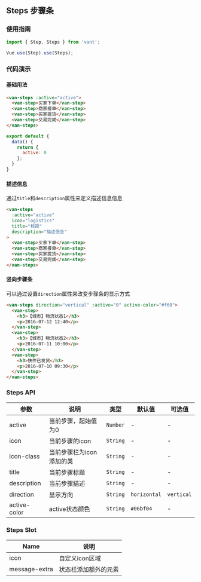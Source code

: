 ## Steps 步骤条

### 使用指南
``` javascript
import { Step, Steps } from 'vant';

Vue.use(Step).use(Steps);
```

### 代码演示

#### 基础用法

```html
<van-steps :active="active">
  <van-step>买家下单</van-step>
  <van-step>商家接单</van-step>
  <van-step>买家提货</van-step>
  <van-step>交易完成</van-step>
</van-steps>
```

```javascript
export default {
  data() {
    return {
      active: 0
    };
  }
}
```

#### 描述信息

通过`title`和`description`属性来定义描述信息信息

```html
<van-steps
  :active="active"
  icon="logistics"
  title="标题"
  description="描述信息"
>
  <van-step>买家下单</van-step>
  <van-step>商家接单</van-step>
  <van-step>买家提货</van-step>
  <van-step>交易完成</van-step>
</van-steps>
```

#### 竖向步骤条
可以通过设置`direction`属性来改变步骤条的显示方式

```html
<van-steps direction="vertical" :active="0" active-color="#f60">
  <van-step>
    <h3>【城市】物流状态1</h3>
    <p>2016-07-12 12:40</p>
  </van-step>
  <van-step>
    <h3>【城市】物流状态2</h3>
    <p>2016-07-11 10:00</p>
  </van-step>
  <van-step>
    <h3>快件已发货</h3>
    <p>2016-07-10 09:30</p>
  </van-step>
</van-steps>
```

### Steps API

| 参数 | 说明 | 类型 | 默认值 | 可选值 |
|-----------|-----------|-----------|-------------|-------------|
| active | 当前步骤，起始值为0 | `Number` | - | - |
| icon | 当前步骤的icon | `String` | - | - |
| icon-class | 当前步骤栏为icon添加的类 | `String` | - | - |
| title | 当前步骤标题 | `String` | - | - |
| description | 当前步骤描述 | `String` | - | - |
| direction | 显示方向 | `String` | `horizontal` | `vertical` |
| active-color | active状态颜色 | `String` | `#06bf04` | - |

### Steps Slot

| Name | 说明 |
|-----------|-----------|
| icon | 自定义icon区域 |
| message-extra | 状态栏添加额外的元素 |
